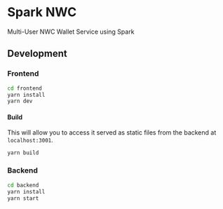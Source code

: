 # Spark NWC

Multi-User NWC Wallet Service using Spark

## Development

### Frontend

```bash
cd frontend
yarn install
yarn dev
```

#### Build

This will allow you to access it served as static files from the backend at `localhost:3001`.

`yarn build`

### Backend

```bash
cd backend
yarn install
yarn start
```
